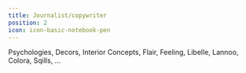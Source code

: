 ```yaml
---
title: Journalist/copywriter
position: 2
icon: icon-basic-notebook-pen
---
```


Psychologies, Decors, Interior Concepts, Flair, Feeling, Libelle, Lannoo, Colora, Sqills, …